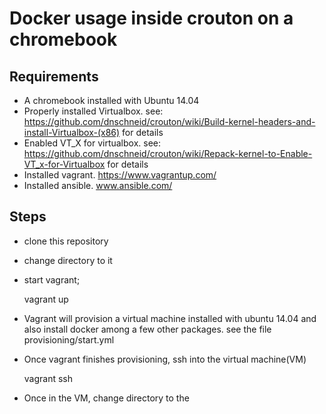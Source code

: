 # Docker usage inside crouton on a chromebook

## Requirements

- A chromebook installed with Ubuntu 14.04
- Properly installed Virtualbox. see: https://github.com/dnschneid/crouton/wiki/Build-kernel-headers-and-install-Virtualbox-(x86) for details
- Enabled VT_X for virtualbox. see: https://github.com/dnschneid/crouton/wiki/Repack-kernel-to-Enable-VT_x-for-Virtualbox for details
- Installed vagrant. https://www.vagrantup.com/
- Installed ansible. www.ansible.com/


## Steps
- clone this repository  
- change directory to it
- start vagrant;
     
     vagrant up

- Vagrant will provision a virtual machine installed with ubuntu 14.04 and also install docker among a few other packages. see the file provisioning/start.yml
- Once vagrant finishes provisioning, ssh into the virtual machine(VM)
     
     vagrant ssh

- Once in the VM, change directory to the
